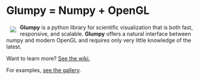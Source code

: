 # Glumpy = Numpy + OpenGL

<a href="https://github.com/rougier/glumpy"><img src="https://raw.githubusercontent.com/rougier/glumpy/master/doc/_static/logo.svg" align="left" hspace="10" vspace="6"></a>

**Glumpy** is a python library for scientific visualization that is both fast,
  responsive, and scalable. **Glumpy** offers a natural interface between numpy
  and modern OpenGL and requires only very little knowledge of the latest.

Want to learn more? [See the wiki.](https://github.com/rougier/glumpy/wiki)

For examples, [see the gallery](https://github.com/rougier/glumpy/wiki/Gallery).
